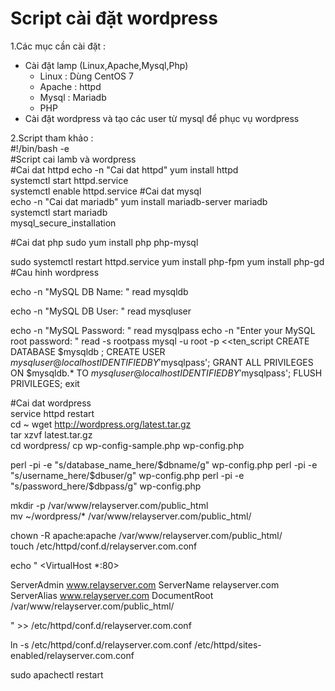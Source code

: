 # Script cài đặt wordpress   
1.Các mục cần cài đặt :  
 - Cài đặt lamp (Linux,Apache,Mysql,Php)  
     - Linux : Dùng CentOS 7  
     - Apache : httpd  
     - Mysql : Mariadb  
     - PHP  
- Cài đặt wordpress và tạo các user từ mysql để phục vụ wordpress  

2.Script tham khảo :     
#!/bin/bash -e  
#Script cai lamb và wordpress  
#Cai dat httpd
echo -n "Cai dat httpd"
yum install httpd  
systemctl start httpd.service  
systemctl enable httpd.service
#Cai dat mysql  
echo -n "Cai dat mariadb"
yum install mariadb-server mariadb  
systemctl start mariadb  
mysql_secure_installation

#Cai dat php 
sudo yum install php php-mysql

sudo systemctl restart httpd.service
yum install php-fpm
yum install php-gd
#Cau hinh wordpress

echo -n "MySQL DB Name: "
read mysqldb

echo -n "MySQL DB User: "
read mysqluser

echo -n "MySQL Password: "
read mysqlpass
echo -n "Enter your MySQL root password: "
read -s rootpass
mysql -u root -p <<ten_script
CREATE DATABASE $mysqldb ;
CREATE USER $mysqluser@localhost IDENTIFIED BY '$mysqlpass';
GRANT ALL PRIVILEGES ON $mysqldb.* TO $mysqluser@localhost   IDENTIFIED BY '$mysqlpass';
FLUSH PRIVILEGES;
   exit

#Cai dat wordpress  
service httpd restart  
cd ~
wget http://wordpress.org/latest.tar.gz  
tar xzvf latest.tar.gz  
cd wordpress/
cp wp-config-sample.php wp-config.php  

 perl -pi -e "s/database_name_here/$dbname/g" wp-config.php
perl -pi -e "s/username_here/$dbuser/g" wp-config.php
perl -pi -e "s/password_here/$dbpass/g" wp-config.php
  
mkdir -p /var/www/relayserver.com/public_html  
mv ~/wordpress/* /var/www/relayserver.com/public_html/
  
chown -R apache:apache /var/www/relayserver.com/public_html/    
touch /etc/httpd/conf.d/relayserver.com.conf 

echo "
<VirtualHost *:80>

ServerAdmin www.relayserver.com
ServerName relayserver.com
ServerAlias www.relayserver.com
DocumentRoot /var/www/relayserver.com/public_html/
</VirtualHost>

" >> /etc/httpd/conf.d/relayserver.com.conf 

ln -s /etc/httpd/conf.d/relayserver.com.conf /etc/httpd/sites-enabled/relayserver.com.conf   

sudo apachectl restart   